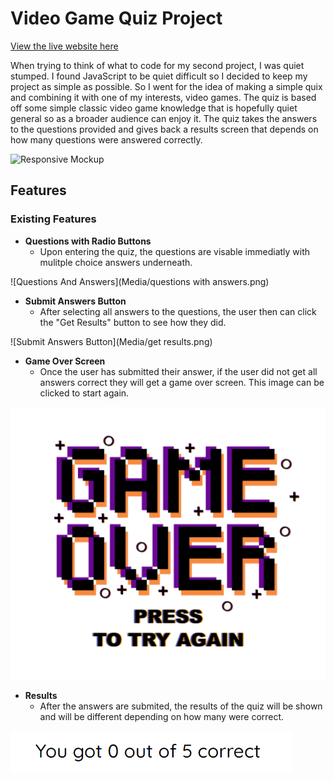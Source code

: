 # Video Game Quiz Project

[View the live website here](https://gar-16.github.io/Quiz-Project/)

When trying to think of what to code for my second project, I was quiet stumped. I found JavaScript to be quiet difficult so I decided to keep my project as simple as possible. So I went for the idea of making a simple quix and combining it with one of my interests, video games. The quiz is based off some simple classic video game knowledge that is hopefully quiet general so as a broader audience can enjoy it. The quiz takes the answers to the questions provided and gives back a results screen that depends on how many questions were answered correctly.

![Responsive Mockup](Media/Responsive.png)

## Features

### Existing Features

- __Questions with Radio Buttons__
  - Upon entering the quiz, the questions are visable immediatly with mulitple choice answers underneath.

![Questions And Answers](Media/questions with answers.png)

- __Submit Answers Button__
  - After selecting all answers to the questions, the user then can click the "Get Results" button to see how they did.

![Submit Answers Button](Media/get results.png)

- __Game Over Screen__
  - Once the user has submitted their answer, if the user did not get all answers correct they will get a game over screen. This image can be clicked to start again.

![Game Over Screen](Media/GameOverScreen.png)

- __Results__
  - After the answers are submited, the results of the quiz will be shown and will be different depending on how many were correct.

![Results](Media/Results.png)
